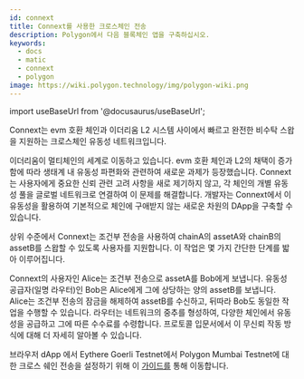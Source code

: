 ```yaml
---
id: connext
title: Connext를 사용한 크로스체인 전송
description: Polygon에서 다음 블록체인 앱을 구축하십시오.
keywords:
  - docs
  - matic
  - connext
  - polygon
image: https://wiki.polygon.technology/img/polygon-wiki.png
---
```

import useBaseUrl from '@docusaurus/useBaseUrl';

Connext는 evm 호환 체인과 이더리움 L2 시스템 사이에서 빠르고 완전한 비수탁 스왑을 지원하는 크로스체인 유동성 네트워크입니다.

이더리움이 멀티체인의 세계로 이동하고 있습니다. evm 호환 체인과 L2의 채택이 증가함에 따라 생태계 내 유동성 파편화와 관련하여 새로운 과제가 등장했습니다. Connext는 사용자에게 중요한 신뢰 관련 고려 사항을 새로 제기하지 않고, 각 체인의 개별 유동성 풀을 글로벌 네트워크로 연결하여 이 문제를 해결합니다. 개발자는 Connext에서 이 유동성을 활용하여 기본적으로 체인에 구애받지 않는 새로운 차원의 DApp을 구축할 수 있습니다.

상위 수준에서 Connext는 조건부 전송을 사용하여 chainA의 assetA와 chainB의 assetB를 스왑할 수 있도록 사용자를 지원합니다. 이 작업은 몇 가지 간단한 단계를 밟아 이루어집니다.

Connext의 사용자인 Alice는 조건부 전송으로 assetA를 Bob에게 보냅니다.
유동성 공급자(일명 라우터)인 Bob은 Alice에게 그에 상당하는 양의 assetB를 보냅니다.
Alice는 조건부 전송의 잠금을 해제하여 assetB를 수신하고, 뒤따라 Bob도 동일한 작업을 수행할 수 있습니다.
라우터는 네트워크의 중추를 형성하여, 다양한 체인에서 유동성을 공급하고 그에 따른 수수료를 수령합니다. 프로토콜 입문서에서 이 무신뢰 작동 방식에 대해 더 자세히 알아볼 수 있습니다.

브라우저 dApp 에서 Eythere Goerli Testnet에서 Polygon Mumbai Testnet에 대한 크로스 쉐인 전송을 설정하기 위해 이 [가이드를](https://docs.connext.network/quickstart-polygon-matic-integration) 통해 이동합니다.
